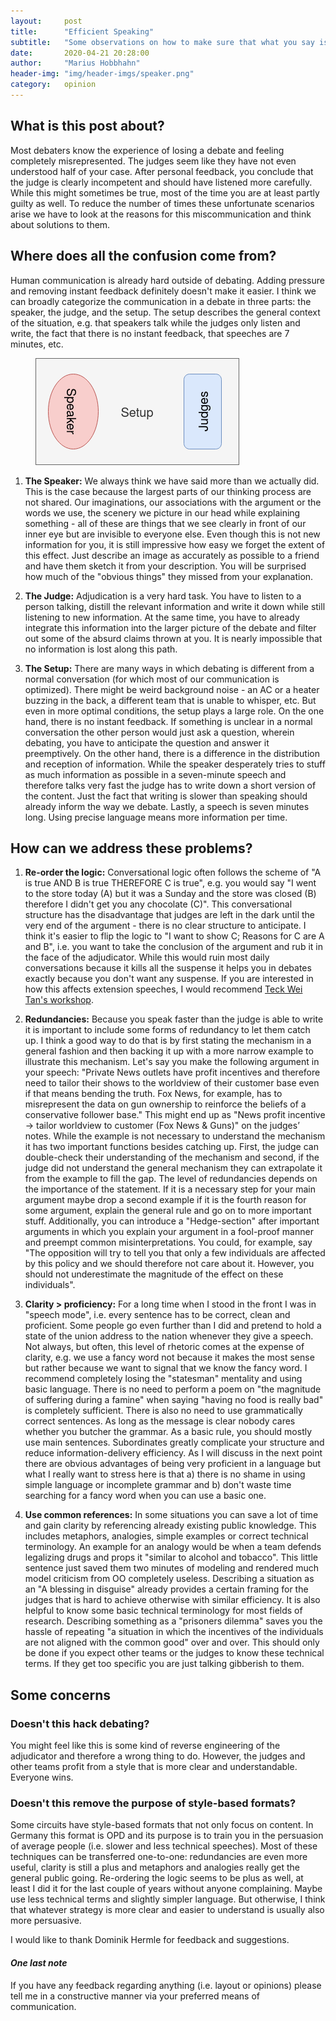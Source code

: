 ```yaml
---
layout:     post
title:      "Efficient Speaking"
subtitle:   "Some observations on how to make sure that what you say is being heard"
date:       2020-04-21 20:28:00
author:     "Marius Hobbhahn"
header-img: "img/header-imgs/speaker.png"
category:   opinion
---
```


## What is this post about?

Most debaters know the experience of losing a debate and feeling completely misrepresented. The judges seem like they have not even understood half of your case. After personal feedback, you conclude that the judge is clearly incompetent and should have listened more carefully. While this might sometimes be true, most of the time you are at least partly guilty as well. To reduce the number of times these unfortunate scenarios arise we have to look at the reasons for this miscommunication and think about solutions to them.

## Where does all the confusion come from?

Human communication is already hard outside of debating. Adding pressure and removing instant feedback definitely doesn't make it easier. I think we can broadly categorize the communication in a debate in three parts: the speaker, the judge, and the setup. The setup describes the general context of the situation, e.g. that speakers talk while the judges only listen and write, the fact that there is no instant feedback, that speeches are 7 minutes, etc.

<figure>
  <img src="/img/Efficient_Speeches/setup.png"/>
</figure>

1. **The Speaker:** We always think we have said more than we actually did. This is the case because the largest parts of our thinking process are not shared. Our imaginations, our associations with the argument or the words we use, the scenery we picture in our head while explaining something - all of these are things that we see clearly in front of our inner eye but are invisible to everyone else. Even though this is not new information for you, it is still impressive how easy we forget the extent of this effect. Just describe an image as accurately as possible to a friend and have them sketch it from your description. You will be surprised how much of the "obvious things" they missed from your explanation.

2. **The Judge:** Adjudication is a very hard task. You have to listen to a person talking, distill the relevant information and write it down while still listening to new information. At the same time, you have to already integrate this information into the larger picture of the debate and filter out some of the absurd claims thrown at you. It is nearly impossible that no information is lost along this path.

3. **The Setup:** There are many ways in which debating is different from a normal conversation (for which most of our communication is optimized). There might be weird background noise - an AC or a heater buzzing in the back, a different team that is unable to whisper, etc. But even in more optimal conditions, the setup plays a large role. On the one hand, there is no instant feedback. If something is unclear in a normal conversation the other person would just ask a question, wherein debating, you have to anticipate the question and answer it preemptively. On the other hand, there is a difference in the distribution and reception of information. While the speaker desperately tries to stuff as much information as possible in a seven-minute speech and therefore talks very fast the judge has to write down a short version of the content. Just the fact that writing is slower than speaking should already inform the way we debate. Lastly, a speech is seven minutes long. Using precise language means more information per time.

## How can we address these problems?

1. **Re-order the logic:** Conversational logic often follows the scheme of "A is true AND B is true THEREFORE C is true", e.g. you would say "I went to the store today (A) but it was a Sunday and the store was closed (B) therefore I didn't get you any chocolate (C)". This conversational structure has the disadvantage that judges are left in the dark until the very end of the argument - there is no clear structure to anticipate. I think it's easier to flip the logic to "I want to show C; Reasons for C are A and B", i.e. you want to take the conclusion of the argument and rub it in the face of the adjudicator. While this would ruin most daily conversations because it kills all the suspense it helps you in debates exactly because you don't want any suspense. If you are interested in how this affects extension speeches, I would recommend <a href='https://www.youtube.com/watch?v=35QMP6wGkYw'>Teck Wei Tan's workshop</a>.

2. **Redundancies:** Because you speak faster than the judge is able to write it is important to include some forms of redundancy to let them catch up. I think a good way to do that is by first stating the mechanism in a general fashion and then backing it up with a more narrow example to illustrate this mechanism. Let's say you make the following argument in your speech: "Private News outlets have profit incentives and therefore need to tailor their shows to the worldview of their customer base even if that means bending the truth. Fox News, for example, has to misrepresent the data on gun ownership to reinforce the beliefs of a conservative follower base." This might end up as "News profit incentive -> tailor worldview to customer (Fox News & Guns)" on the judges’ notes. While the example is not necessary to understand the mechanism it has two important functions besides catching up. First, the judge can double-check their understanding of the mechanism and second, if the judge did not understand the general mechanism they can extrapolate it from the example to fill the gap. The level of redundancies depends on the importance of the statement. If it is a necessary step for your main argument maybe drop a second example if it is the fourth reason for some argument, explain the general rule and go on to more important stuff. Additionally, you can introduce a "Hedge-section" after important arguments in which you explain your argument in a fool-proof manner and preempt common misinterpretations. You could, for example, say "The opposition will try to tell you that only a few individuals are affected by this policy and we should therefore not care about it. However, you should not underestimate the magnitude of the effect on these individuals".

3. **Clarity > proficiency:** For a long time when I stood in the front I was in "speech mode", i.e. every sentence has to be correct, clean and proficient. Some people go even further than I did and pretend to hold a state of the union address to the nation whenever they give a speech. Not always, but often, this level of rhetoric comes at the expense of clarity, e.g. we use a fancy word not because it makes the most sense but rather because we want to signal that we know the fancy word. I recommend completely losing the "statesman" mentality and using basic language. There is no need to perform a poem on "the magnitude of suffering during a famine" when saying "having no food is really bad" is completely sufficient. There is also no need to use grammatically correct sentences. As long as the message is clear nobody cares whether you butcher the grammar. As a basic rule, you should mostly use main sentences. Subordinates greatly complicate your structure and reduce information-delivery efficiency. As I will discuss in the next point there are obvious advantages of being very proficient in a language but what I really want to stress here is that a) there is no shame in using simple language or incomplete grammar and b) don't waste time searching for a fancy word when you can use a basic one.

4. **Use common references:** In some situations you can save a lot of time and gain clarity by referencing already existing public knowledge. This includes metaphors, analogies, simple examples or correct technical terminology. An example for an analogy would be when a team defends legalizing drugs and props it "similar to alcohol and tobacco". This little sentence just saved them two minutes of modeling and rendered much model criticism from OO completely useless. Describing a situation as an "A blessing in disguise" already provides a certain framing for the judges that is hard to achieve otherwise with similar efficiency. It is also helpful to know some basic technical terminology for most fields of research. Describing something as a "prisoners dilemma" saves you the hassle of repeating "a situation in which the incentives of the individuals are not aligned with the common good" over and over. This should only be done if you expect other teams or the judges to know these technical terms. If they get too specific you are just talking gibberish to them.

## Some concerns

### Doesn't this hack debating?

You might feel like this is some kind of reverse engineering of the adjudicator and therefore a wrong thing to do. However, the judges and other teams profit from a style that is more clear and understandable. Everyone wins.

### Doesn't this remove the purpose of style-based formats?

Some circuits have style-based formats that not only focus on content. In Germany this format is OPD and its purpose is to train you in the persuasion of average people (i.e. slower and less technical speeches). Most of these techniques can be transferred one-to-one: redundancies are even more useful, clarity is still a plus and metaphors and analogies really get the general public going. Re-ordering the logic seems to be plus as well, at least I did it for the last couple of years without anyone complaining. Maybe use less technical terms and slightly simpler language. But otherwise, I think that whatever strategy is more clear and easier to understand is usually also more persuasive.

I would like to thank Dominik Hermle for feedback and suggestions.

#### ***One last note***

If you have any feedback regarding anything (i.e. layout or opinions) please tell me in a constructive manner via your preferred means of communication.



